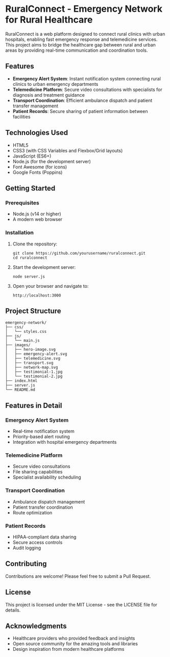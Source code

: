 # RuralConnect - Emergency Network for Rural Healthcare

RuralConnect is a web platform designed to connect rural clinics with urban hospitals, enabling fast emergency response and telemedicine services. This project aims to bridge the healthcare gap between rural and urban areas by providing real-time communication and coordination tools.

## Features

- **Emergency Alert System**: Instant notification system connecting rural clinics to urban emergency departments
- **Telemedicine Platform**: Secure video consultations with specialists for diagnosis and treatment guidance
- **Transport Coordination**: Efficient ambulance dispatch and patient transfer management
- **Patient Records**: Secure sharing of patient information between facilities

## Technologies Used

- HTML5
- CSS3 (with CSS Variables and Flexbox/Grid layouts)
- JavaScript (ES6+)
- Node.js (for the development server)
- Font Awesome (for icons)
- Google Fonts (Poppins)

## Getting Started

### Prerequisites

- Node.js (v14 or higher)
- A modern web browser

### Installation

1. Clone the repository:
   ```
   git clone https://github.com/yourusername/ruralconnect.git
   cd ruralconnect
   ```

2. Start the development server:
   ```
   node server.js
   ```

3. Open your browser and navigate to:
   ```
   http://localhost:3000
   ```

## Project Structure

```
emergency-network/
├── css/
│   └── styles.css
├── js/
│   └── main.js
├── images/
│   ├── hero-image.svg
│   ├── emergency-alert.svg
│   ├── telemedicine.svg
│   ├── transport.svg
│   ├── network-map.svg
│   ├── testimonial-1.jpg
│   └── testimonial-2.jpg
├── index.html
├── server.js
└── README.md
```

## Features in Detail

### Emergency Alert System
- Real-time notification system
- Priority-based alert routing
- Integration with hospital emergency departments

### Telemedicine Platform
- Secure video consultations
- File sharing capabilities
- Specialist availability scheduling

### Transport Coordination
- Ambulance dispatch management
- Patient transfer coordination
- Route optimization

### Patient Records
- HIPAA-compliant data sharing
- Secure access controls
- Audit logging

## Contributing

Contributions are welcome! Please feel free to submit a Pull Request.

## License

This project is licensed under the MIT License - see the LICENSE file for details.

## Acknowledgments

- Healthcare providers who provided feedback and insights
- Open source community for the amazing tools and libraries
- Design inspiration from modern healthcare platforms 